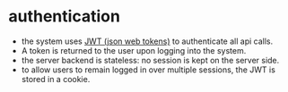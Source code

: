 # authentication

- the system uses [JWT (json web tokens)](https://jwt.io/) to authenticate all api calls.
- A token is returned to the user upon logging into the system.
- the server backend is stateless: no session is kept on the server side.
- to allow users to remain logged in over multiple sessions, the JWT is stored in a cookie. 